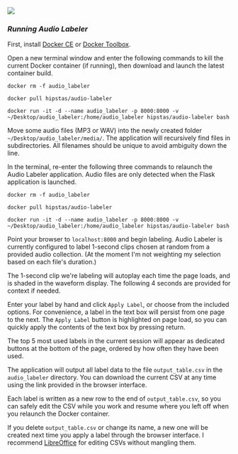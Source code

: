 ![](img/Audio_Labeler.png)

### *Running Audio Labeler*

First, install [Docker CE](https://www.docker.com/community-edition) or [Docker Toolbox](https://www.docker.com/products/docker-toolbox).

Open a new terminal window and enter the following commands to kill the current Docker container (if running), then download and launch the latest container build.

```
docker rm -f audio_labeler

docker pull hipstas/audio-labeler

docker run -it -d --name audio_labeler -p 8000:8000 -v ~/Desktop/audio_labeler:/home/audio_labeler hipstas/audio-labeler bash
```
Move some audio files (MP3 or WAV) into the newly created folder `~/Desktop/audio_labeler/media/`. The application will recursively find files in subdirectories. All filenames should be unique to avoid ambiguity down the line.

In the terminal, re-enter the following three commands to relaunch the Audio Labeler application. Audio files are only detected when the Flask application is launched.

```
docker rm -f audio_labeler

docker pull hipstas/audio-labeler

docker run -it -d --name audio_labeler -p 8000:8000 -v ~/Desktop/audio_labeler:/home/audio_labeler hipstas/audio-labeler bash
```

Point your browser to `localhost:8000` and begin labeling. Audio Labeler is currently configured to label 1-second clips chosen at random from a provided audio collection. (At the moment I'm  not weighting my selection based on each file's duration.)

The 1-second clip we're labeling will autoplay each time the page loads, and is shaded in the waveform display. The following 4 seconds are provided for context if needed.

Enter your label by hand and click `Apply Label`, or choose from the included options. For convenience, a label in the text box will persist from one page to the next. The `Apply Label` button is highlighted on page load, so you can quickly apply the contents of the text box by pressing return.

The top 5 most used labels in the current session will appear as dedicated buttons at the bottom of the page, ordered by how often they have been used.

The application will output all label data to the file `output_table.csv` in the `audio_labeler` directory. You can download the current CSV at any time using the link provided in the browser interface.

Each label is written as a new row to the end of `output_table.csv`, so you can safely edit the CSV while you work and resume where you left off when you relaunch the Docker container.

If you delete `output_table.csv` or change its name, a new one will be created next time you apply a label through the browser interface. I recommend [LibreOffice](https://www.libreoffice.org/) for editing CSVs without mangling them.
